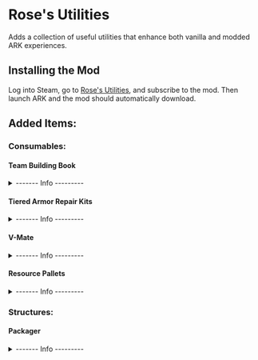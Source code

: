 # Rose's Utilities
Adds a collection of useful utilities that enhance both vanilla and modded ARK experiences.

## Installing the Mod
Log into Steam, go to [Rose's Utilities](https://steamcommunity.com/sharedfiles/filedetails/?id=2939004410), and subscribe to the mod. Then launch ARK and the mod should automatically download.

## Added Items:
### Consumables:
#### Team Building Book
<details><summary>------- Info ---------</summary>

When used while riding a dinosaur, adds 25-50% imprint quality and sets the imprinter to the rider.

Cannot be used on dinosaurs fully imprinted to you.
```
cheat giveitem "Blueprint'/Game/Mods/RosesUtilities/Items/Consumables/TeamBuildingBook/PrimalItemConsumable_TeamBuildingBook.PrimalItemConsumable_TeamBuildingBook'" 40 0 false
```
</details>

#### Tiered Armor Repair Kits
<details><summary>------- Info ---------</summary>
	
A collection of tools and materials that makes repairing armor a cinch.

Use to instantly repair the first damaged or broken piece of armor in your inventory, with equipped armor having priority.

Has 4 tiers with each tier able to repair more types of armor than the previous tier, along with the previous tier's types.
| Tier | Additional Armor Types |
| --- | --- |
| Crude | Cloth, Hide |
| Basic | Fur, Desert, Ghillie, Chitin |
| Advanced | Flak, Hazard, SCUBA(minus chest), Riot |
| Universal | All |

```
cheat giveitem "Blueprint'/Game/Mods/RosesUtilities/Items/Consumables/ArmorRepairKit/Crude/PrimalItemConsumable_ArmorRepairKitCrude.PrimalItemConsumable_ArmorRepairKitCrude'" 40 0 false
```
```
cheat giveitem "Blueprint'/Game/Mods/RosesUtilities/Items/Consumables/ArmorRepairKit/Basic/PrimalItemConsumable_ArmorRepairKitBasic.PrimalItemConsumable_ArmorRepairKitBasic'" 40 0 false
```
```
cheat giveitem "Blueprint'/Game/Mods/RosesUtilities/Items/Consumables/ArmorRepairKit/Advanced/PrimalItemConsumable_ArmorRepairKitAdvanced.PrimalItemConsumable_ArmorRepairKitAdvanced'" 40 0 false
```
```
cheat giveitem "Blueprint'/Game/Mods/RosesUtilities/Items/Consumables/ArmorRepairKit/Universal/PrimalItemConsumable_ArmorRepairKitUniversal.PrimalItemConsumable_ArmorRepairKitUniversal'" 40 0 false
```
</details>

#### V-Mate
<details><summary>------- Info ---------</summary>
	
Are your dinos feeling lonely because they don't have a mate? Worry not, for we have the technology! The patent-pending V-Mate provides your lonely dinosaurs with their very own virtual mate! Just use it on a dinosaur and watch them recieve all the benefits of a mate, without actually needing one!

Works on all dinosaur genders (or lack thereof), because everyone deserves love!
```
cheat giveitem "Blueprint'/Game/Mods/RosesUtilities/Items/Consumables/V-Mate/PrimalItemConsumable_V-Mate.PrimalItemConsumable_V-Mate'" 1 0 false
```
</details>

#### Resource Pallets
<details><summary>------- Info ---------</summary>
	
Compact packages of resources which are lighter and more space efficient than their unpackaged contents. 

Crafted in the [Packager](https://github.com/Daniel0Widing/RosesUtilities#packager), and unpacked by using in an inventory. 

Types: 
- Metal Ingot
- Scrap Metal Ingot
- Crystal
- Wood
- Fungal Wood 
- Corrupted Wood
- Stone
- Obsidian
- Element Shards
- Flint
- Charcoal

*May not be compatibile with stack mods. If you only want to change the stack size of items, use the Game.ini settings instead of a stack mod. If you also want the weight reduction from a stack mod, then the Packager and Resource Pallets are redundant and shouldn't be used.*
```
cheat giveitem "Blueprint'/Game/Mods/RosesUtilities/Items/Resources/Pallets/PrimalItemResourcePallet_MetalIngot.PrimalItemResourcePallet_MetalIngot'" 1 0 false
```
```
cheat giveitem "Blueprint'/Game/Mods/RosesUtilities/Items/Resources/Pallets/PrimalItemResourcePallet_ScrapMetalIngot.PrimalItemResourcePallet_ScrapMetalIngot'" 1 0 false
```
```
cheat giveitem "Blueprint'/Game/Mods/RosesUtilities/Items/Resources/Pallets/PrimalItemResourcePallet_Crystal.PrimalItemResourcePallet_Crystal'" 1 0 false
```
```
cheat giveitem "Blueprint'/Game/Mods/RosesUtilities/Items/Resources/Pallets/PrimalItemResourcePallet_Wood.PrimalItemResourcePallet_Wood'" 1 0 false
```
```
cheat giveitem "Blueprint'/Game/Mods/RosesUtilities/Items/Resources/Pallets/PrimalItemResourcePallet_FungalWood.PrimalItemResourcePallet_FungalWood'" 1 0 false
```
```
cheat giveitem "Blueprint'/Game/Mods/RosesUtilities/Items/Resources/Pallets/PrimalItemResourcePallet_CorruptedWood.PrimalItemResourcePallet_CorruptedWood'" 1 0 false
```
```
cheat giveitem "Blueprint'/Game/Mods/RosesUtilities/Items/Resources/Pallets/PrimalItemResourcePallet_Stone.PrimalItemResourcePallet_Stone'" 1 0 false
```
```
cheat giveitem "Blueprint'/Game/Mods/RosesUtilities/Items/Resources/Pallets/PrimalItemResourcePallet_Obsidian.PrimalItemResourcePallet_Obsidian'" 1 0 false
```
```
cheat giveitem "Blueprint'/Game/Mods/RosesUtilities/Items/Resources/Pallets/PrimalItemResourcePallet_ElementShard.PrimalItemResourcePallet_ElementShard'" 1 0 false
```
```
cheat giveitem "Blueprint'/Game/Mods/RosesUtilities/Items/Resources/Pallets/PrimalItemResourcePallet_Flint.PrimalItemResourcePallet_Flint'" 1 0 false
```
```
cheat giveitem "Blueprint'/Game/Mods/RosesUtilities/Items/Resources/Pallets/PrimalItemResourcePallet_Charcoal.PrimalItemResourcePallet_Charcoal'" 1 0 false
```
</details>

### Structures:
#### Packager
<details><summary>------- Info ---------</summary>

An advanced machine that creates pallets from raw and refined resources. 

Requires electricity from a Generator or Tek Generator. 

Designed to facilitate the use of intermediate and mobile bases.
```
cheat giveitem "Blueprint'/Game/Mods/RosesUtilities/Structures/Packager/PrimalItemStructure_Packager.PrimalItemStructure_Packager'" 1 0 false
```
</details>
